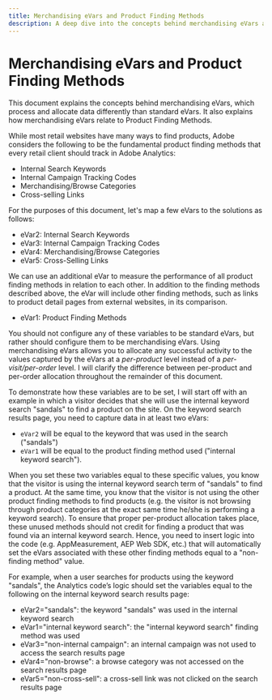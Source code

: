 ```yaml
---
title: Merchandising eVars and Product Finding Methods
description: A deep dive into the concepts behind merchandising eVars and how they process and allocate data.
---
```

# Merchandising eVars and Product Finding Methods

This document explains the concepts behind merchandising eVars, which process and allocate data differently than standard eVars. It also explains how merchandising eVars relate to Product Finding Methods.

While most retail websites have many ways to find products, Adobe considers the following to be the fundamental product finding methods that every retail client should track in Adobe Analytics:

* Internal Search Keywords 
* Internal Campaign Tracking Codes 
* Merchandising/Browse Categories
* Cross-selling Links

For the purposes of this document, let's map a few eVars to the solutions as follows:

* eVar2: Internal Search Keywords 
* eVar3: Internal Campaign Tracking Codes 
* eVar4: Merchandising/Browse Categories
* eVar5: Cross-Selling Links

We can use an additional eVar to measure the performance of all product finding methods in relation to each other. In addition to the finding methods described above, the eVar will include other finding methods, such as links to product detail pages from external websites, in its comparison.

* eVar1: Product Finding Methods

You should not configure any of these variables to be standard eVars, but rather should configure them to be merchandising eVars.  Using merchandising eVars allows you to allocate any successful activity to the values captured by the eVars at a *per-product* level instead of a *per-visit/per-order* level. I will clarify the difference between per-product and per-order allocation throughout the remainder of this document.

To demonstrate how these variables are to be set, I will start off with an example in which a visitor decides that she will use the internal keyword search "sandals" to find a product on the site.  On the keyword search results page, you need to capture data in at least two eVars: 

* `eVar2` will be equal to the keyword that was used in the search ("sandals") 
* `eVar1` will be equal to the product finding method used ("internal keyword search"). 

When you set these two variables equal to these specific values, you know that the visitor is using the internal keyword search term of "sandals" to find a product. 
At the same time, you know that the visitor is not using the other product finding methods to find products (e.g. the visitor is not browsing through product categories at the exact same time he/she is performing a keyword search). To ensure that proper per-product allocation takes place, these unused methods should not credit for finding a product that was found via an internal keyword search.  Hence, you need to insert logic into the code (e.g. AppMeasurement, AEP Web SDK, etc.) that will automatically set the eVars associated with these other finding methods equal to a "non-finding method" value.

For example, when a user searches for products using the keyword "sandals", the Analytics code’s logic should set the variables equal to the following on the internal keyword search results page:

* eVar2="sandals": the keyword "sandals" was used in the internal keyword search
* eVar1="internal keyword search": the "internal keyword search" finding method was used
* eVar3="non-internal campaign": an internal campaign was not used to access the search results page
* eVar4="non-browse": a browse category was not accessed on the search results page
* eVar5="non-cross-sell": a cross-sell link was not clicked on the search results page

